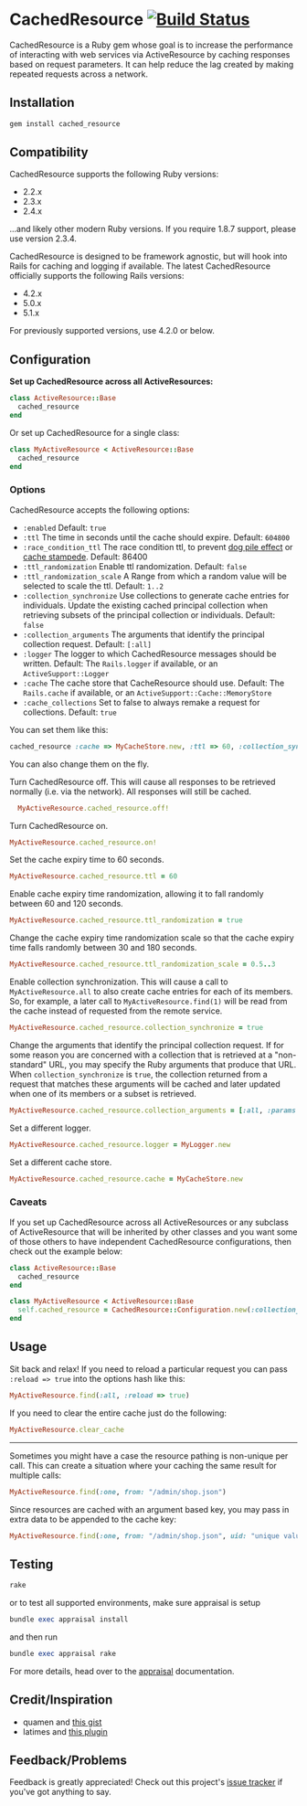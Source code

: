 # CachedResource [![Build Status](https://travis-ci.org/mhgbrown/cached_resource.svg?branch=master)](http://travis-ci.org/mhgbrown/cached_resource)
CachedResource is a Ruby gem whose goal is to increase the performance of interacting with web services via ActiveResource by caching responses based on request parameters.  It can help reduce the lag created by making repeated requests across a network.

## Installation

```ruby
gem install cached_resource
```

## Compatibility
CachedResource supports the following Ruby versions:

* 2.2.x
* 2.3.x
* 2.4.x

...and likely other modern Ruby versions. If you require 1.8.7 support, please use version 2.3.4.

CachedResource is designed to be framework agnostic, but will hook into Rails for caching and logging if available. The latest CachedResource officially supports the following Rails versions:

* 4.2.x
* 5.0.x
* 5.1.x

For previously supported versions, use 4.2.0 or below.

## Configuration
**Set up CachedResource across all ActiveResources:**

```ruby
class ActiveResource::Base
  cached_resource
end
```

Or set up CachedResource for a single class:

```ruby
class MyActiveResource < ActiveResource::Base
  cached_resource
end
```

### Options
CachedResource accepts the following options:

* `:enabled` Default: `true`
* `:ttl` The time in seconds until the cache should expire. Default: `604800`
* `:race_condition_ttl` The race condition ttl, to prevent [dog pile effect](https://en.wikipedia.org/wiki/Cache_stampede) or [cache stampede](https://en.wikipedia.org/wiki/Cache_stampede). Default: 86400
* `:ttl_randomization` Enable ttl randomization. Default: `false`
* `:ttl_randomization_scale` A Range from which a random value will be selected to scale the ttl. Default: `1..2`
* `:collection_synchronize` Use collections to generate cache entries for individuals.  Update the existing cached principal collection when retrieving subsets of the principal collection or individuals.  Default: `false`
* `:collection_arguments` The arguments that identify the principal collection request. Default: `[:all]`
* `:logger` The logger to which CachedResource messages should be written. Default: The `Rails.logger` if available, or an `ActiveSupport::Logger`
* `:cache` The cache store that CacheResource should use. Default: The `Rails.cache` if available, or an `ActiveSupport::Cache::MemoryStore`
* `:cache_collections` Set to false to always remake a request for collections. Default: `true`

You can set them like this:

```ruby
cached_resource :cache => MyCacheStore.new, :ttl => 60, :collection_synchronize => true, :logger => MyLogger.new
```

You can also change them on the fly.

Turn CachedResource off.  This will cause all responses to be retrieved normally (i.e. via the network). All responses will still be cached.

```ruby
  MyActiveResource.cached_resource.off!
```

Turn CachedResource on.
```ruby
MyActiveResource.cached_resource.on!
```

Set the cache expiry time to 60 seconds.

```ruby
MyActiveResource.cached_resource.ttl = 60
```

Enable cache expiry time randomization, allowing it to fall randomly between 60 and 120 seconds.

```ruby
MyActiveResource.cached_resource.ttl_randomization = true
```

Change the cache expiry time randomization scale so that the cache expiry time falls randomly between 30 and 180 seconds.

```ruby
MyActiveResource.cached_resource.ttl_randomization_scale = 0.5..3
```
Enable collection synchronization.  This will cause a call to `MyActiveResource.all` to also create cache entries for each of its members.  So, for example, a later call to `MyActiveResource.find(1)` will be read from the cache instead of requested from the remote service.

```ruby
MyActiveResource.cached_resource.collection_synchronize = true
```
Change the arguments that identify the principal collection request.  If for some reason you are concerned with a collection that is retrieved at a "non-standard" URL, you may specify the Ruby arguments that produce that URL.  When `collection_synchronize` is `true`, the collection returned from a request that matches these arguments will be cached and later updated when one of its members or a subset is retrieved.

```ruby
MyActiveResource.cached_resource.collection_arguments = [:all, :params => {:name => "Bob"}]
```
Set a different logger.

```ruby
MyActiveResource.cached_resource.logger = MyLogger.new
```
Set a different cache store.

```ruby
MyActiveResource.cached_resource.cache = MyCacheStore.new
```

### Caveats
If you set up CachedResource across all ActiveResources or any subclass of ActiveResource that will be inherited by other classes and you want some of those others to have independent CachedResource configurations, then check out the example below:

```ruby
class ActiveResource::Base
  cached_resource
end
```

```ruby
class MyActiveResource < ActiveResource::Base
  self.cached_resource = CachedResource::Configuration.new(:collection_synchronize => true)
end
```
## Usage
Sit back and relax! If you need to reload a particular request you can pass `:reload => true` into the options hash like this:

```ruby
MyActiveResource.find(:all, :reload => true)
```
If you need to clear the entire cache just do the following:

```ruby
MyActiveResource.clear_cache
```
---
Sometimes you might have a case the resource pathing is non-unique per call. This can create a situation where your caching the same result for multiple calls:

```ruby
MyActiveResource.find(:one, from: "/admin/shop.json")
```

Since resources are cached with an argument based key, you may pass in extra data to be appended to the cache key:

```ruby
MyActiveResource.find(:one, from: "/admin/shop.json", uid: "unique value")
```
## Testing

```ruby
rake
```

or to test all supported environments, make sure appraisal is setup

```ruby
bundle exec appraisal install
```

and then run

```ruby
bundle exec appraisal rake
```

For more details, head over to the [appraisal](https://github.com/thoughtbot/appraisal) documentation.

## Credit/Inspiration
* quamen and [this gist](http://gist.github.com/947734)
* latimes and [this plugin](http://github.com/latimes/cached_resource)

## Feedback/Problems
Feedback is greatly appreciated! Check out this project's [issue tracker](https://github.com/Ahsizara/cached_resource/issues) if you've got anything to say.
